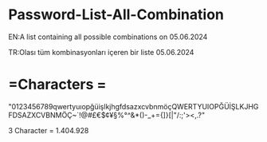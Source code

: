 # Password-List-All-Combination
EN:A list containing all possible combinations on 05.06.2024

TR:Olası tüm kombinasyonları içeren bir liste 05.06.2024

# =Characters = 

"0123456789qwertyuıopğüişlkjhgfdsazxcvbnmöçQWERTYUIOPĞÜİŞLKJHGFDSAZXCVBNMÖÇ~`!@#£€$¢¥§%°^&*()-_+={]}[|"/:;'><,.\?"

3 Character = 1.404.928
